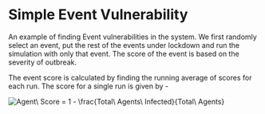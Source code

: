 # Simple Event Vulnerability
An example of finding Event vulnerabilities in the system. We first randomly select an event, put the rest of the events under lockdown
and run the simulation with only that event. The score of the event is based on the severity of outbreak.

The event score is calculated by finding the running average of scores for each run. The score for a single run is given by -

<img src="https://latex.codecogs.com/png.image?\dpi{100}&space;Event\&space;Score&space;=&space;1&space;-&space;\frac{Total\&space;Agents\&space;Infected}{Total\&space;Agents}" title="Agent\ Score = 1 - \frac{Total\ Agents\ Infected}{Total\ Agents}" />
